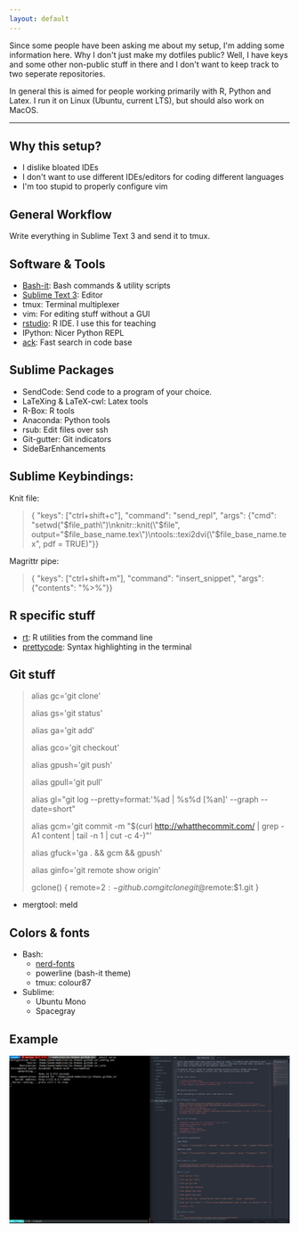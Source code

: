 ```yaml
---
layout: default
---
```


Since some people have been asking me about my setup, I'm adding some information here.
Why I don't just make my dotfiles public? Well, I have keys and some other non-public stuff in there and I
don't want to keep track to two seperate repositories.

In general this is aimed for people working primarily with R, Python and Latex.
I run it on Linux (Ubuntu, current LTS), but should also work on MacOS.

---

## Why this setup?

- I dislike bloated IDEs
- I don't want to use different IDEs/editors for coding different languages
- I'm too stupid to properly configure vim


## General Workflow

Write everything in Sublime Text 3 and send it to tmux.


## Software & Tools

- [Bash-it](https://github.com/Bash-it/bash-it): Bash commands & utility scripts
- [Sublime Text 3](https://www.sublimetext.com/docs/3/linux_repositories.html): Editor
- tmux: Terminal multiplexer
- vim: For editing stuff without a GUI
- [rstudio](https://www.rstudio.com/products/rstudio/download/): R IDE. I use this for teaching
- IPython: Nicer Python REPL
- [ack](https://beyondgrep.com/): Fast search in code base


## Sublime Packages

- SendCode: Send code to a program of your choice.
- LaTeXing & LaTeX-cwl: Latex tools
- R-Box: R tools
- Anaconda: Python tools
- rsub: Edit files over ssh
- Git-gutter: Git indicators
- SideBarEnhancements


## Sublime Keybindings:

Knit file:

> { "keys": ["ctrl+shift+c"], "command": "send_repl", "args": {"cmd": "setwd(\"$file_path\")\nknitr::knit(\"$file\", output=\"$file_base_name.tex\")\ntools::texi2dvi(\"$file_base_name.tex\", pdf = TRUE)"}}

Magrittr pipe:

> { "keys": ["ctrl+shift+m"], "command": "insert_snippet", "args": {"contents": "%>%"}}



## R specific stuff

- [rt](https://github.com/rdatsci/rt): R utilities from the command line
- [prettycode](https://cran.r-project.org/web/packages/prettycode/index.html): Syntax highlighting in the terminal


## Git stuff

> alias gc='git clone'
>
> alias gs='git status'
>
> alias ga='git add'
>
> alias gco='git checkout'
>
> alias gpush='git push'
>
> alias gpull='git pull'
>
> alias gl="git log --pretty=format:'%ad \| %s%d [%an]' --graph --date=short"
>
> alias gcm='git commit -m "$(curl http://whatthecommit.com/ \| grep -A1 content \| tail -n 1 \| cut -c 4-)"'
>
> alias gfuck='ga . && gcm && gpush'
>
> alias ginfo='git remote show origin'
>
> gclone() {
>   remote=${2:-github.com}
>   git clone git@$remote:$1.git
> }

- mergtool: meld


## Colors & fonts

- Bash:
    - [nerd-fonts](https://github.com/ryanoasis/nerd-fonts)
    - powerline (bash-it theme)
    - tmux: colour87
- Sublime:
    - Ubuntu Mono
    - Spacegray


## Example

<img src="setup.png">

